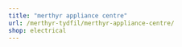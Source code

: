 ```yaml
---
title: "merthyr appliance centre"
url: /merthyr-tydfil/merthyr-appliance-centre/
shop: electrical
---
```

